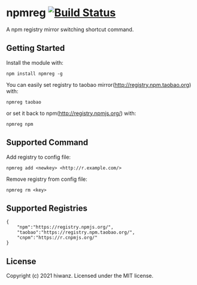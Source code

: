 # npmreg [![Build Status](https://secure.travis-ci.org/hiwanz/npmreg.png?branch=master)](http://travis-ci.org/hiwanz/npmreg)

A npm registry mirror switching shortcut command.

## Getting Started
Install the module with: 

`npm install npmreg -g`

You can easily set registry to taobao mirror(http://registry.npm.taobao.org) with:

`npmreg taobao`

or set it back to npm(http://registry.npmjs.org/) with:

`npmreg npm`

## Supported Command

Add registry to config file:

`npmreg add <newkey> <http://r.example.com/>`

Remove registry from config file:

`npmreg rm <key>`

## Supported Registries

	{
		"npm":"https://registry.npmjs.org/",
		"taobao":"https://registry.npm.taobao.org/",
		"cnpm":"https://r.cnpmjs.org/"
	}

## License
Copyright (c) 2021 hiwanz. Licensed under the MIT license.
